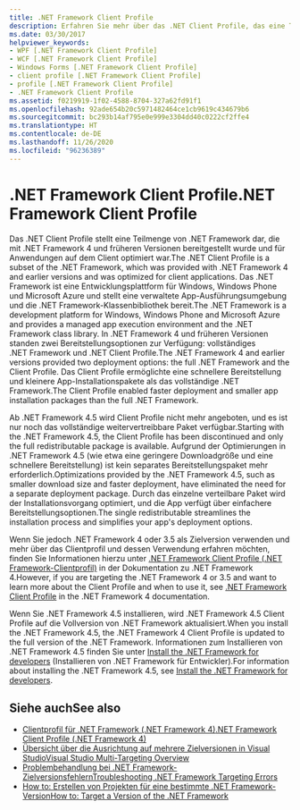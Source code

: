 ```yaml
---
title: .NET Framework Client Profile
description: Erfahren Sie mehr über das .NET Client Profile, das eine Teilmenge von .NET darstellte, die in Version 4 und früheren .NET-Versionen bereitgestellt wurde.
ms.date: 03/30/2017
helpviewer_keywords:
- WPF [.NET Framework Client Profile]
- WCF [.NET Framework Client Profile]
- Windows Forms [.NET Framework Client Profile]
- client profile [.NET Framework Client Profile]
- profile [.NET Framework Client Profile]
- .NET Framework Client Profile
ms.assetid: f0219919-1f02-4588-8704-327a62fd91f1
ms.openlocfilehash: 92ade654b20c5971482464ce1cb9619c434679b6
ms.sourcegitcommit: bc293b14af795e0e999e3304dd40c0222cf2ffe4
ms.translationtype: HT
ms.contentlocale: de-DE
ms.lasthandoff: 11/26/2020
ms.locfileid: "96236389"
---
```

# <a name="net-framework-client-profile"></a><span data-ttu-id="62724-103">.NET Framework Client Profile</span><span class="sxs-lookup"><span data-stu-id="62724-103">.NET Framework Client Profile</span></span>

<span data-ttu-id="62724-104">Das .NET Client Profile stellt eine Teilmenge von .NET Framework dar, die mit .NET Framework 4 und früheren Versionen bereitgestellt wurde und für Anwendungen auf dem Client optimiert war.</span><span class="sxs-lookup"><span data-stu-id="62724-104">The .NET Client Profile is a subset of the .NET Framework, which was provided with .NET Framework 4 and earlier versions and was optimized for client applications.</span></span> <span data-ttu-id="62724-105">Das .NET Framework ist eine Entwicklungsplattform für Windows, Windows Phone und Microsoft Azure und stellt eine verwaltete App-Ausführungsumgebung und die .NET Framework-Klassenbibliothek bereit.</span><span class="sxs-lookup"><span data-stu-id="62724-105">The .NET Framework is a development platform for Windows, Windows Phone and Microsoft Azure and provides a managed app execution environment and the .NET Framework class library.</span></span> <span data-ttu-id="62724-106">In .NET Framework 4 und früheren Versionen standen zwei Bereitstellungsoptionen zur Verfügung: vollständiges .NET Framework und .NET Client Profile.</span><span class="sxs-lookup"><span data-stu-id="62724-106">The .NET Framework 4 and earlier versions provided two deployment options: the full .NET Framework and the Client Profile.</span></span> <span data-ttu-id="62724-107">Das Client Profile ermöglichte eine schnellere Bereitstellung und kleinere App-Installationspakete als das vollständige .NET Framework.</span><span class="sxs-lookup"><span data-stu-id="62724-107">The Client Profile enabled faster deployment and smaller app installation packages than the full .NET Framework.</span></span>  
  
 <span data-ttu-id="62724-108">Ab .NET Framework 4.5 wird Client Profile nicht mehr angeboten, und es ist nur noch das vollständige weitervertreibbare Paket verfügbar.</span><span class="sxs-lookup"><span data-stu-id="62724-108">Starting with the .NET Framework 4.5, the Client Profile has been discontinued and only the full redistributable package is available.</span></span> <span data-ttu-id="62724-109">Aufgrund der Optimierungen in .NET Framework 4.5 (wie etwa eine geringere Downloadgröße und eine schnellere Bereitstellung) ist kein separates Bereitstellungspaket mehr erforderlich.</span><span class="sxs-lookup"><span data-stu-id="62724-109">Optimizations provided by the .NET Framework 4.5, such as smaller download size and faster deployment, have eliminated the need for a separate deployment package.</span></span> <span data-ttu-id="62724-110">Durch das einzelne verteilbare Paket wird der Installationsvorgang optimiert, und die App verfügt über einfachere Bereitstellungsoptionen.</span><span class="sxs-lookup"><span data-stu-id="62724-110">The single redistributable streamlines the installation process and simplifies your app's deployment options.</span></span>  
  
 <span data-ttu-id="62724-111">Wenn Sie jedoch .NET Framework 4 oder 3.5 als Zielversion verwenden und mehr über das Clientprofil und dessen Verwendung erfahren möchten, finden Sie Informationen hierzu unter [.NET Framework Client Profile (.NET Framework-Clientprofil)](/previous-versions/dotnet/netframework-4.0/cc656912(v=vs.100)) in der Dokumentation zu .NET Framework 4.</span><span class="sxs-lookup"><span data-stu-id="62724-111">However, if you are targeting the .NET Framework 4 or 3.5 and want to learn more about the Client Profile and when to use it, see [.NET Framework Client Profile](/previous-versions/dotnet/netframework-4.0/cc656912(v=vs.100)) in the .NET Framework 4 documentation.</span></span>  
  
 <span data-ttu-id="62724-112">Wenn Sie .NET Framework 4.5 installieren, wird .NET Framework 4.5 Client Profile auf die Vollversion von .NET Framework aktualisiert.</span><span class="sxs-lookup"><span data-stu-id="62724-112">When you install the .NET Framework 4.5, the .NET Framework 4 Client Profile is updated to the full version of the .NET Framework.</span></span> <span data-ttu-id="62724-113">Informationen zum Installieren von .NET Framework 4.5 finden Sie unter [Install the .NET Framework for developers](../install/guide-for-developers.md) (Installieren von .NET Framework für Entwickler).</span><span class="sxs-lookup"><span data-stu-id="62724-113">For information about installing the .NET Framework 4.5, see [Install the .NET Framework for developers](../install/guide-for-developers.md).</span></span>  
  
## <a name="see-also"></a><span data-ttu-id="62724-114">Siehe auch</span><span class="sxs-lookup"><span data-stu-id="62724-114">See also</span></span>

- <span data-ttu-id="62724-115">[Clientprofil für .NET Framework (.NET Framework 4)](/previous-versions/dotnet/netframework-4.0/cc656912(v=vs.100))</span><span class="sxs-lookup"><span data-stu-id="62724-115">[.NET Framework Client Profile (.NET Framework 4)](/previous-versions/dotnet/netframework-4.0/cc656912(v=vs.100))</span></span>
- [<span data-ttu-id="62724-116">Übersicht über die Ausrichtung auf mehrere Zielversionen in Visual Studio</span><span class="sxs-lookup"><span data-stu-id="62724-116">Visual Studio Multi-Targeting Overview</span></span>](/visualstudio/ide/visual-studio-multi-targeting-overview)
- [<span data-ttu-id="62724-117">Problembehandlung bei .NET Framework-Zielversionsfehlern</span><span class="sxs-lookup"><span data-stu-id="62724-117">Troubleshooting .NET Framework Targeting Errors</span></span>](/visualstudio/msbuild/troubleshooting-dotnet-framework-targeting-errors)
- [<span data-ttu-id="62724-118">How to: Erstellen von Projekten für eine bestimmte .NET Framework-Version</span><span class="sxs-lookup"><span data-stu-id="62724-118">How to: Target a Version of the .NET Framework</span></span>](/visualstudio/ide/visual-studio-multi-targeting-overview)
